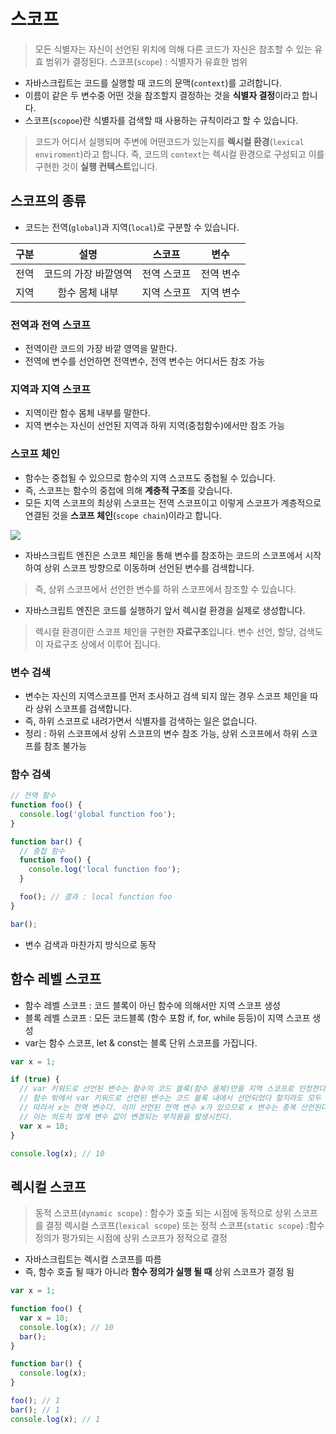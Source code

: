 ﻿# 스코프
> 모든 식별자는 자신이 선언된 위치에 의해 다른 코드가 자신은 참조할 수 있는 유효 범위가 결정된다.
> 스코프(`scope`) : 식별자가 유효한 범위
- 자바스크립트는 코드를 실행할 때 코드의 문맥(`context`)를 고려합니다.
- 이름이 같은 두 변수중 어떤 것을 참조할지 결정하는 것을 **식별자 결정**이라고 합니다.
- 스코프(`scopoe`)란 식별자를 검색할 때 사용하는 규칙이라고 할 수 있습니다.
> 코드가 어디서 실행되며 주변에 어떤코드가 있는지를 **렉시컬 환경**(`lexical enviroment`)라고 합니다. 즉, 코드의 `context`는 렉시컬 환경으로 구성되고 이를 구현한 것이 **실행 컨텍스트**입니다.

## 스코프의 종류
- 코드는 전역(`global`)과 지역(`local`)로 구분할 수 있습니다.

|구분|설명|스코프| 변수|
|:---:|:---:|:---:|:---:|
|전역|코드의 가장 바깥영역|전역 스코프|전역 변수|
|지역|함수 몸체 내부|지역 스코프|지역 변수|

### 전역과 전역 스코프
- 전역이란 코드의 가장 바깥 영역을 말한다.
- 전역에 변수를 선언하면 전역변수, 전역 변수는 어디서든 참조 가능

### 지역과 지역 스코프
- 지역이란 함수 몸체 내부를 말한다.
- 지역 변수는 자신이 선언된 지역과 하위 지역(중첩함수)에서만 참조 가능

### 스코프 체인
- 함수는 중첩될 수 있으므로 함수의 지역 스코프도 중첩될 수 있습니다.
- 즉, 스코프는 함수의 중첩에 의해 **계층적 구조**를 갖습니다.
- 모든 지역 스코프의 최상위 스코프는 전역 스코프이고 이렇게 스코프가 계층적으로 연결된 것을 **스코프 체인**(`scope chain`)이라고 합니다.

<img src="https://media.vlpt.us/images/denmark-choco/post/4790583e-79be-4eda-8cb7-50a21ef64e97/scope.png"/>

- 자바스크립트 엔진은 스코프 체인을 통해 변수를  참조하는 코드의 스코프에서 시작하여 상위 스코프 방향으로 이동하며 선언된 변수를 검색합니다. 
>즉, 상위 스코프에서 선언한 변수를 하위 스코프에서 참조할 수 있습니다.

- 자바스크립트 엔진은 코드를 실행하기 앞서 렉시컬 환경을 실제로 생성합니다.
> 렉시컬 환경이란 스코프 체인을 구현한 **자료구조**입니다.
> 변수 선언, 할당, 검색도 이 자료구조 상에서 이루어 집니다.

### 변수 검색
- 변수는 자신의 지역스코프를 먼저 조사하고 검색 되지 않는 경우 스코프 체인을 따라 상위 스코프를 검색합니다.
- 즉, 하위 스코프로 내려가면서 식별자를 검색하는 일은 없습니다.
- 정리 : 하위 스코프에서 상위 스코프의 변수 참조 가능, 상위 스코프에서 하위 스코프를 참조 불가능 

### 함수 검색
```js
// 전역 함수
function foo() {
  console.log('global function foo');
}

function bar() {
  // 중첩 함수
  function foo() {
    console.log('local function foo');
  }

  foo(); // 결과 : local function foo
}

bar();
```
- 변수 검색과 마찬가지 방식으로 동작

## 함수 레벨 스코프
- 함수 레벨 스코프 : 코드 블록이 아닌 함수에 의해서만 지역 스코프 생성
- 블록 레벨 스코프 : 모든 코드블록 (함수 포함 if, for, while 등등)이  지역 스코프 생성
-   var는 함수 스코프, let & const는 블록 단위 스코프를 가집니다.
```js
var x = 1;

if (true) {
  // var 키워드로 선언된 변수는 함수의 코드 블록(함수 몸체)만을 지역 스코프로 인정한다.
  // 함수 밖에서 var 키워드로 선언된 변수는 코드 블록 내에서 선언되었다 할지라도 모두 전역 변수다.
  // 따라서 x는 전역 변수다. 이미 선언된 전역 변수 x가 있으므로 x 변수는 중복 선언된다.
  // 이는 의도치 않게 변수 값이 변경되는 부작용을 발생시킨다.
  var x = 10;
}

console.log(x); // 10
```

## 렉시컬 스코프
> 동적 스코프(`dynamic scope`) : 함수가 호출 되는 시점에 동적으로 상위 스코프를 결정
> 렉시컬 스코프(`lexical scope`) 또는 정적 스코프(`static scope`) :함수 정의가 평가되는 시점에 상위 스코프가 정적으로 결정
- 자바스크립트는 렉시컬 스코프를 따름 
- 즉, 함수 호출 될 때가 아니라 **함수 정의가 실행 될 때** 상위 스코프가 결정 됨
```js
var x = 1;

function foo() {
  var x = 10;
  console.log(x); // 10
  bar();
}

function bar() {
  console.log(x);
}

foo(); // 1
bar(); // 1
console.log(x); // 1
```




